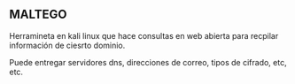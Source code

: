 ## MALTEGO
Herramineta en kali linux que hace consultas en web abierta para recpilar información de ciesrto dominio.  

Puede entregar servidores dns, direcciones de correo, tipos de cifrado, etc, etc.
